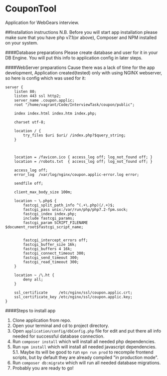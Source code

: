 # CouponTool
Application for WebGears interview.

##Installation instructions
N.B. 
Before you will start app installation please make sure that you have php v7.1(or above), Composer and NPM installed on your system.

####Database preparations
Please create database and user for it in your DB Engine. You will put this info to application config in later steps.

####WebServer preparations
Cause there was a lack of time for the app development, Application created(tested) only with using NGINX webserver, so here is config which was used for it:
```text
server {
    listen 80;
    listen 443 ssl http2;
    server_name .coupon.applic;
    root "/home/vagrant/Code/InterviewTask/coupon/public";

    index index.html index.htm index.php;

    charset utf-8;

    location / {
        try_files $uri $uri/ /index.php?$query_string;
    }

    

    location = /favicon.ico { access_log off; log_not_found off; }
    location = /robots.txt  { access_log off; log_not_found off; }

    access_log off;
    error_log  /var/log/nginx/coupon.applic-error.log error;

    sendfile off;

    client_max_body_size 100m;

    location ~ \.php$ {
        fastcgi_split_path_info ^(.+\.php)(/.+)$;
        fastcgi_pass unix:/var/run/php/php7.2-fpm.sock;
        fastcgi_index index.php;
        include fastcgi_params;
        fastcgi_param SCRIPT_FILENAME $document_root$fastcgi_script_name;
        

        fastcgi_intercept_errors off;
        fastcgi_buffer_size 16k;
        fastcgi_buffers 4 16k;
        fastcgi_connect_timeout 300;
        fastcgi_send_timeout 300;
        fastcgi_read_timeout 300;
    }

    location ~ /\.ht {
        deny all;
    }

    ssl_certificate     /etc/nginx/ssl/coupon.applic.crt;
    ssl_certificate_key /etc/nginx/ssl/coupon.applic.key;
}

``` 

####Steps to install app 
1. Clone application from repo.
2. Open your terminal and cd to project directory.
3. Open `application/config/dbConfig.php` file for edit and put there all info needed  for successful database connection. 
4. Run `composer install` which will install all needed php dependencies.
5. Run `npm install` which will install all needed javascript dependencies.
    5.1. Maybe its will be good to run `npn run prod` to recompile frontend scripts, but by default they are already compiled "in production mode". 
6. Run `composer db:migrate` which will run all needed database migrations.
7. Probably you are ready to go!